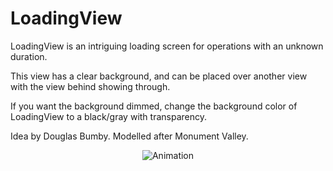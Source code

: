 LoadingView
===========

LoadingView is an intriguing loading screen for operations with an unknown duration.

This view has a clear background, and can be placed over another view with the view behind showing through.

If you want the background dimmed, change the background color of LoadingView to a black/gray with transparency.

Idea by Douglas Bumby. Modelled after Monument Valley.

<p align="center"><img title="Animation" src="https://raw.githubusercontent.com/edekhayser/LoadingView/master/Animation.gif"/></p>
